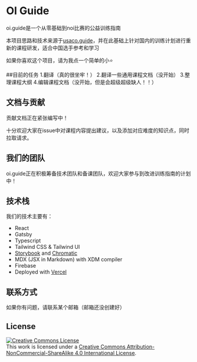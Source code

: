 # OI Guide

oi.guide是一个从零基础到noi比赛的公益训练指南

本项目思路和技术来源于[usaco.guide](https://github.com/cpinitiative/usaco-guide)，并在此基础上针对国内的训练计划进行重新的课程研发，适合中国选手参考和学习

如果你喜欢这个项目，请为我点一个简单的小⭐

##目前的任务
1.翻译（真的很坐牢！）
2.翻译一些通用课程文档（没开始）
3.整理课程大纲
4.编辑课程文档（没开始，但是会超级超级缺人！！）

## 文档与贡献

贡献文档正在紧张编写中！

十分欢迎大家在issue中对课程内容提出建议，以及添加对应难度的知识点，同时拉取请求。

## 我们的团队

oi.guide正在积极筹备技术团队和备课团队，欢迎大家参与到改进训练指南的计划中！

## 技术栈

我们的技术主要有：

- React
- Gatsby
- Typescript
- Tailwind CSS & Tailwind UI
- [Storybook](https://storybook.js.org/) and
  [Chromatic](https://www.chromatic.com/)
- MDX (JSX in Markdown) with XDM compiler
- Firebase
- Deployed with
  [Vercel](https://vercel.com/?utm_source=cp-initiative&utm_campaign=oss)

## 联系方式

如果你有问题，请联系某个邮箱（邮箱还没创建好）

## License

<a rel="license" href="http://creativecommons.org/licenses/by-nc-sa/4.0/"><img alt="Creative Commons License" style="border-width:0" src="https://i.creativecommons.org/l/by-nc-sa/4.0/88x31.png" /></a><br />This
work is licensed under a
<a rel="license" href="http://creativecommons.org/licenses/by-nc-sa/4.0/">Creative
Commons Attribution-NonCommercial-ShareAlike 4.0 International License</a>.
